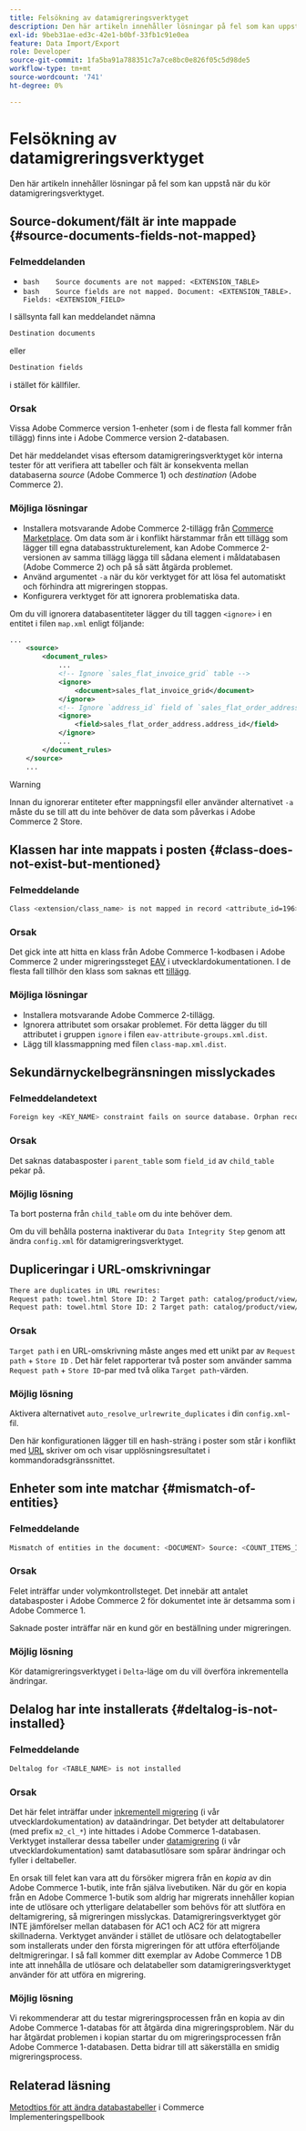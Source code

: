 ```yaml
---
title: Felsökning av datamigreringsverktyget
description: Den här artikeln innehåller lösningar på fel som kan uppstå när du kör datamigreringsverktyget.
exl-id: 9beb31ae-ed3c-42e1-b0bf-33fb1c91e0ea
feature: Data Import/Export
role: Developer
source-git-commit: 1fa5ba91a788351c7a7ce8bc0e826f05c5d98de5
workflow-type: tm+mt
source-wordcount: '741'
ht-degree: 0%

---
```


# Felsökning av datamigreringsverktyget

Den här artikeln innehåller lösningar på fel som kan uppstå när du kör datamigreringsverktyget.

## Source-dokument/fält är inte mappade {#source-documents-fields-not-mapped}

### Felmeddelanden

* ```bash    Source documents are not mapped: <EXTENSION_TABLE>    ```
* ```bash    Source fields are not mapped. Document: <EXTENSION_TABLE>. Fields: <EXTENSION_FIELD>    ```

I sällsynta fall kan meddelandet nämna

```bash
Destination documents
```

eller

```bash
Destination fields
```

i stället för källfiler.

### Orsak

Vissa Adobe Commerce version 1-enheter (som i de flesta fall kommer från tillägg) finns inte i Adobe Commerce version 2-databasen.

Det här meddelandet visas eftersom datamigreringsverktyget kör interna tester för att verifiera att tabeller och fält är konsekventa mellan databaserna *source* (Adobe Commerce 1) och *destination* (Adobe Commerce 2).

### Möjliga lösningar

* Installera motsvarande Adobe Commerce 2-tillägg från [Commerce Marketplace](https://marketplace.magento.com/).     Om data som är i konflikt härstammar från ett tillägg som lägger till egna databasstrukturelement, kan Adobe Commerce 2-versionen av samma tillägg lägga till sådana element i måldatabasen (Adobe Commerce 2) och på så sätt åtgärda problemet.
* Använd argumentet `-a` när du kör verktyget för att lösa fel automatiskt och förhindra att migreringen stoppas.
* Konfigurera verktyget för att ignorera problematiska data.

Om du vill ignorera databasentiteter lägger du till taggen `<ignore>` i en entitet i filen `map.xml` enligt följande:

```xml
...
    <source>
        <document_rules>
            ...
            <!-- Ignore `sales_flat_invoice_grid` table -->
            <ignore>
                <document>sales_flat_invoice_grid</document>
            </ignore>
            <!-- Ignore `address_id` field of `sales_flat_order_address` table -->
            <ignore>
                <field>sales_flat_order_address.address_id</field>
            </ignore>
            ...
        </document_rules>
    </source>
    ...
```

>[!WARNING]
>
>Innan du ignorerar entiteter efter mappningsfil eller använder alternativet `-a` måste du se till att du inte behöver de data som påverkas i Adobe Commerce 2 Store.

## Klassen har inte mappats i posten {#class-does-not-exist-but-mentioned}

### Felmeddelande

```bash
Class <extension/class_name> is not mapped in record <attribute_id=196>
```

### Orsak

Det gick inte att hitta en klass från Adobe Commerce 1-kodbasen i Adobe Commerce 2 under migreringssteget [EAV](https://devdocs.magento.com/guides/v2.3/migration/migration-tool-internal-spec.html#eav) i utvecklardokumentationen. I de flesta fall tillhör den klass som saknas ett [tillägg](https://glossary.magento.com/extension).

### Möjliga lösningar

* Installera motsvarande Adobe Commerce 2-tillägg.
* Ignorera attributet som orsakar problemet.    För detta lägger du till attributet i gruppen `ignore` i filen `eav-attribute-groups.xml.dist`.
* Lägg till klassmappning med filen `class-map.xml.dist`.

## Sekundärnyckelbegränsningen misslyckades

### Felmeddelandetext

```bash
Foreign key <KEY_NAME> constraint fails on source database. Orphan records id: <id_1>, <id_2> from <child_table>.<field_id> has no referenced records in <parent_table>
```

### Orsak

Det saknas databasposter i `parent_table` som `field_id` av `child_table` pekar på.

### Möjlig lösning

Ta bort posterna från `child_table` om du inte behöver dem.

Om du vill behålla posterna inaktiverar du `Data Integrity Step` genom att ändra `config.xml` för datamigreringsverktyget.

## Dupliceringar i URL-omskrivningar

```xml
There are duplicates in URL rewrites:
Request path: towel.html Store ID: 2 Target path: catalog/product/view/id/10
Request path: towel.html Store ID: 2 Target path: catalog/product/view/id/12
```

### Orsak

`Target path` i en URL-omskrivning måste anges med ett unikt par av `Request path` + `Store ID` . Det här felet rapporterar två poster som använder samma `Request path` + `Store ID`-par med två olika `Target path`-värden.

### Möjlig lösning

Aktivera alternativet `auto_resolve_urlrewrite_duplicates` i din `config.xml`-fil.

Den här konfigurationen lägger till en hash-sträng i poster som står i konflikt med [URL](https://glossary.magento.com/url) skriver om och visar upplösningsresultatet i kommandoradsgränssnittet.

## Enheter som inte matchar {#mismatch-of-entities}

### Felmeddelande

```bash
Mismatch of entities in the document: <DOCUMENT> Source: <COUNT_ITEMS_IN_SOURCE_TABLE> Destination: <COUNT_ITEMS_IN_DESTINATION_TABLE>
```

### Orsak

Felet inträffar under volymkontrollsteget. Det innebär att antalet databasposter i Adobe Commerce 2 för dokumentet inte är detsamma som i Adobe Commerce 1.

Saknade poster inträffar när en kund gör en beställning under migreringen.

### Möjlig lösning

Kör datamigreringsverktyget i `Delta`-läge om du vill överföra inkrementella ändringar.

## Delalog har inte installerats {#deltalog-is-not-installed}

### Felmeddelande

```bash
Deltalog for <TABLE_NAME> is not installed
```

### Orsak

Det här felet inträffar under [inkrementell migrering](https://devdocs.magento.com/guides/v2.3/migration/migration-migrate-delta.html) (i vår utvecklardokumentation) av dataändringar. Det betyder att deltabulatorer (med prefix `m2_cl_*`) inte hittades i Adobe Commerce 1-databasen. Verktyget installerar dessa tabeller under [datamigrering](https://devdocs.magento.com/guides/v2.3/migration/migration-migrate-data.html) (i vår utvecklardokumentation) samt databasutlösare som spårar ändringar och fyller i deltabeller.

En orsak till felet kan vara att du försöker migrera från en *kopia* av din Adobe Commerce 1-butik, inte från själva livebutiken. När du gör en kopia från en Adobe Commerce 1-butik som aldrig har migrerats innehåller kopian inte de utlösare och ytterligare delatabeller som behövs för att slutföra en deltamigrering, så migreringen misslyckas. Datamigreringsverktyget gör INTE jämförelser mellan databasen för AC1 och AC2 för att migrera skillnaderna. Verktyget använder i stället de utlösare och delatogtabeller som installerats under den första migreringen för att utföra efterföljande deltmigreringar. I så fall kommer ditt exemplar av Adobe Commerce 1 DB inte att innehålla de utlösare och delatabeller som datamigreringsverktyget använder för att utföra en migrering.

### Möjlig lösning

Vi rekommenderar att du testar migreringsprocessen från en kopia av din Adobe Commerce 1-databas för att åtgärda dina migreringsproblem. När du har åtgärdat problemen i kopian startar du om migreringsprocessen från Adobe Commerce 1-databasen. Detta bidrar till att säkerställa en smidig migreringsprocess.

## Relaterad läsning

[Metodtips för att ändra databastabeller](https://experienceleague.adobe.com/en/docs/commerce-operations/implementation-playbook/best-practices/development/modifying-core-and-third-party-tables#why-adobe-recommends-avoiding-modifications) i Commerce Implementeringspellbook
